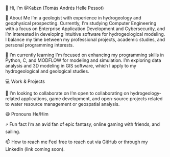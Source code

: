 👋 Hi, I’m @Kabzn (Tomás Andrés Helle Pessot)

👀 About Me
I’m a geologist with experience in hydrogeology and geophysical prospecting. Currently, I'm studying Computer Engineering with a focus on Enterprise Application Development and Cybersecurity, and I’m interested in developing intuitive software for hydrogeological modeling. I balance my time between my professional projects, academic studies, and personal programming interests.

🌱 I’m currently learning
I'm focused on enhancing my programming skills in Python, C, and MODFLOW for modeling and simulation. I’m exploring data analysis and 3D modeling in GIS software, which I apply to my hydrogeological and geological studies.

💻 Work & Projects

💞️ I’m looking to collaborate on
I’m open to collaborating on hydrogeology-related applications, game development, and open-source projects related to water resource management or geospatial analysis.

😄 Pronouns
He/Him

⚡ Fun fact
I’m an avid fan of epic fantasy, online gaming with friends, and sailing.

📫 How to reach me
Feel free to reach out via GitHub or through my LinkedIn (link coming soon).
<!---
Kabzn/Kabzn is a ✨ special ✨ repository because its `README.md` (this file) appears on your GitHub profile.
You can click the Preview link to take a look at your changes.
--->
